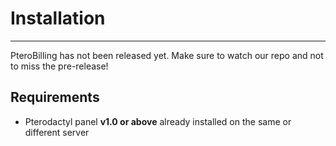 <h1>Installation</h1>
<hr>

PteroBilling has not been released yet. Make sure to watch our repo and not to miss the pre-release!

## Requirements
- Pterodactyl panel **v1.0 or above** already installed on the same or different server
